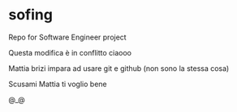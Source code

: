 # sofing
Repo for Software Engineer project

Questa modifica è in conflitto
ciaooo

Mattia brizi impara ad usare git e github (non sono la stessa cosa)

Scusami Mattia ti voglio bene

@_@